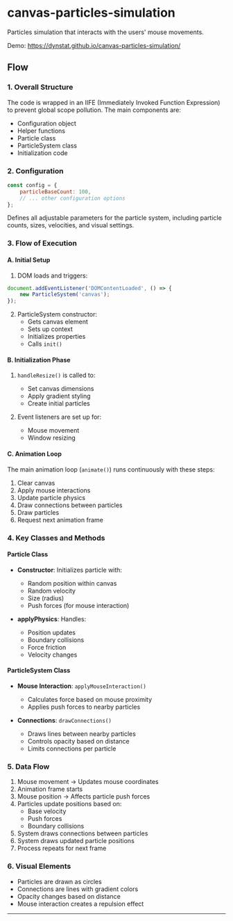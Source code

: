 # canvas-particles-simulation
Particles simulation that interacts with the users' mouse movements.

Demo: https://dynstat.github.io/canvas-particles-simulation/


## Flow

### 1. Overall Structure
The code is wrapped in an IIFE (Immediately Invoked Function Expression) to prevent global scope pollution. The main components are:

- Configuration object
- Helper functions
- Particle class
- ParticleSystem class
- Initialization code

### 2. Configuration
```javascript
const config = {
    particleBaseCount: 100,
    // ... other configuration options
};
```
Defines all adjustable parameters for the particle system, including particle counts, sizes, velocities, and visual settings.

### 3. Flow of Execution

#### A. Initial Setup
1. DOM loads and triggers:
```javascript
document.addEventListener('DOMContentLoaded', () => {
    new ParticleSystem('canvas');
});
```

2. ParticleSystem constructor:
   - Gets canvas element
   - Sets up context
   - Initializes properties
   - Calls `init()`

#### B. Initialization Phase
1. `handleResize()` is called to:
   - Set canvas dimensions
   - Apply gradient styling
   - Create initial particles

2. Event listeners are set up for:
   - Mouse movement
   - Window resizing

#### C. Animation Loop
The main animation loop (`animate()`) runs continuously with these steps:

1. Clear canvas
2. Apply mouse interactions
3. Update particle physics
4. Draw connections between particles
4. Draw particles
5. Request next animation frame

### 4. Key Classes and Methods

#### Particle Class
- **Constructor**: Initializes particle with:
  - Random position within canvas
  - Random velocity
  - Size (radius)
  - Push forces (for mouse interaction)

- **applyPhysics**: Handles:
  - Position updates
  - Boundary collisions
  - Force friction
  - Velocity changes

#### ParticleSystem Class
- **Mouse Interaction**: `applyMouseInteraction()`
  - Calculates force based on mouse proximity
  - Applies push forces to nearby particles

- **Connections**: `drawConnections()`
  - Draws lines between nearby particles
  - Controls opacity based on distance
  - Limits connections per particle

### 5. Data Flow
1. Mouse movement → Updates mouse coordinates
2. Animation frame starts
3. Mouse position → Affects particle push forces
4. Particles update positions based on:
   - Base velocity
   - Push forces
   - Boundary collisions
5. System draws connections between particles
6. System draws updated particle positions
7. Process repeats for next frame

### 6. Visual Elements
- Particles are drawn as circles
- Connections are lines with gradient colors
- Opacity changes based on distance
- Mouse interaction creates a repulsion effect

---